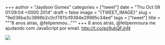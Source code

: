 
+++
author = "Jaydson Gomes"
categories = ["tweet"]
date = "Thu Oct 09 01:09:04 +0000 2014"
draft = false
image = "{TWEET_IMAGE}"
slug = "9e036ba3c3898b2c0cf7811cf9394e29995c34ed"
tags = ["tweet"]
title = """8 anos atrás, @felipenmou..."""
+++
8 anos atrás, @felipenmoura me ajudando com JavaScript por email. http://t.co/ez9ukQFJnN

![](/images/tweet-media/520018072842022912-Bzd5rkLCYAEgJdk.png)